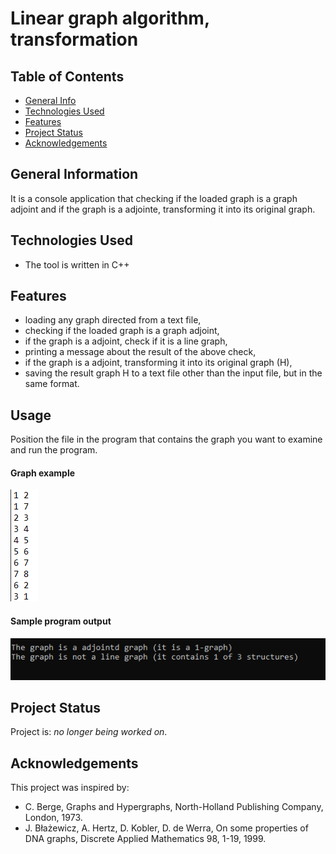 
# Linear graph algorithm, transformation 
> 
> 

## Table of Contents
* [General Info](#general-information)
* [Technologies Used](#technologies-used)
* [Features](#features)
* [Project Status](#project-status)
* [Acknowledgements](#acknowledgements)


## General Information
It is a console application that checking if the loaded graph is a graph adjoint and if the graph is a adjointe, transforming it into its original graph.


## Technologies Used
- The tool is written in C++


## Features
- loading any graph directed from a text file,
- checking if the loaded graph is a graph adjoint,
- if the graph is a adjoint, check if it is a line graph,
- printing a message about the result of the above check,
- if the graph is a adjoint, transforming it into its original graph (H),
- saving the result graph H to a text file other than the input file, but in the same format. 

## Usage

Position the file in the program that contains the graph you want to examine and run the program.

#### Graph example 

![example](./images/example.png)

#### Sample program output 

![example](./images/output.png)

## Project Status
Project is: _no longer being worked on_. 

## Acknowledgements

This project was inspired by:
- C. Berge, Graphs and Hypergraphs, North-Holland Publishing Company, London, 1973.
- J. Błażewicz, A. Hertz, D. Kobler, D. de Werra, On some properties of DNA graphs, Discrete Applied Mathematics 98, 1-19, 1999.


